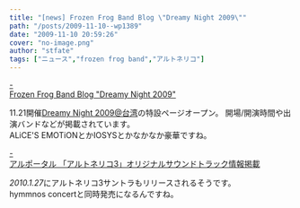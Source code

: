 ```yaml
---
title: "[news] Frozen Frog Band Blog \"Dreamy Night 2009\""
path: "/posts/2009-11-10--wp1389"
date: "2009-11-10 20:59:26"
cover: "no-image.png"
author: "stfate"
tags: ["ニュース","frozen frog band","アルトネリコ"]
---
```


<style type="text/css">
<!--
p {white-space: pre-wrap};
-->
</style>

<a class="topics" href="http://live.crowsclaw.info/" target="_blank">- Frozen Frog Band Blog "Dreamy Night 2009"</a>
<div class="news">11.21開催<a href="http://dreamy-night.net/2009/">Dreamy Night 2009@台湾</a>の特設ページオープン。
開場/開演時間や出演バンドなどが掲載されています。
<div id="talk">ALiCE'S EMOTiONとかIOSYSとかなかなか豪華ですね。</div></div>

<a class="topics" href="http://ar-tonelico.jp/" target="_blank">- アルポータル 「アルトネリコ3」オリジナルサウンドトラック情報掲載</a>
<div class="news"><em>2010.1.27</em>にアルトネリコ3サントラもリリースされるそうです。
<div id="talk">hymmnos concertと同時発売になるんですね。</div></div>